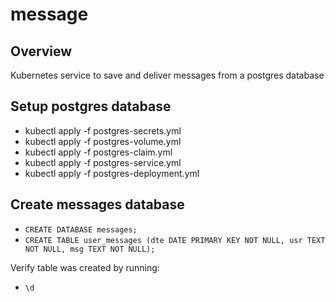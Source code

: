 # message 

## Overview

Kubernetes service to save and deliver messages from a postgres database

## Setup postgres database

* kubectl apply -f postgres-secrets.yml
* kubectl apply -f postgres-volume.yml
* kubectl apply -f postgres-claim.yml
* kubectl apply -f postgres-service.yml
* kubectl apply -f postgres-deployment.yml

## Create messages database

* ```CREATE DATABASE messages;```
* ```CREATE TABLE user_messages (dte DATE PRIMARY KEY NOT NULL, usr TEXT NOT NULL, msg TEXT NOT NULL);```

Verify table was created by running:
* ```\d```

